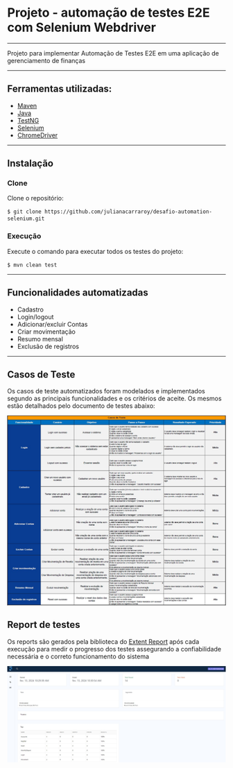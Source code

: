 # Projeto - automação de testes E2E com Selenium Webdriver

---


Projeto para implementar Automação de Testes E2E em uma aplicação de gerenciamento de finanças

---
## Ferramentas utilizadas:
- [Maven](https://maven.apache.org/)
- [Java](https://www.oracle.com/br/java/technologies/downloads/)
- [TestNG](https://testng.org/)
- [Selenium](https://www.selenium.dev/)
- [ChromeDriver](https://chromedriver.chromium.org/downloads)

---

## Instalação

### Clone 
Clone o repositório:

	$ git clone https://github.com/julianacarraroy/desafio-automation-selenium.git

### Execução
Execute o comando para executar todos os testes do projeto:

	$ mvn clean test
---

## Funcionalidades automatizadas

- Cadastro 
- Login/logout
- Adicionar/excluir Contas
- Criar movimentação
- Resumo mensal
- Exclusão de registros

---

## Casos de Teste 

Os casos de teste automatizados foram modelados e implementados segundo as principais funcionalidades e os critérios de aceite. Os mesmos estão detalhados pelo documento de testes abaixo:

![cts-sr-barriga.jpg](docs%2Fcts-sr-barriga.jpg)

## Report de testes

Os reports são gerados pela biblioteca do [Extent Report](https://www.extentreports.com/) após cada execução para medir o progresso dos testes assegurando a confiabilidade necessária e o correto funcionamento do sistema

![extent_report.jpg](docs%2Fextent_report.jpg)